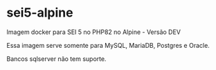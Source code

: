 # sei5-alpine

Imagem docker para SEI 5 no PHP82 no Alpine - Versão DEV

Essa imagem serve somente para MySQL, MariaDB, Postgres e Oracle.

Bancos sqlserver não tem suporte.


